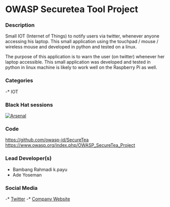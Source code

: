 
# OWASP Securetea Tool Project

### Description
Small IOT (Internet of Things) to notify users via twitter, whenever anyone accessing his laptop. This small application using the touchpad / mouse / wireless mouse and developed in python and tested on a linux.

The purpose of this application is to warn the user (on twitter) whenever her laptop accessible. This small application was developed and tested in python in linux machine is likely to work well on the Raspberry Pi as well.

### Categories
-* IOT


### Black Hat sessions
[![Arsenal](https://www.toolswatch.org/badges/arsenal/2015.svg)](http://www.toolswatch.org/2018/01/black-hat-arsenal-asia-2018-great-lineup/)

### Code 
https://github.com/owasp-id/SecureTea
https://www.owasp.org/index.php/OWASP_SecureTea_Project

### Lead Developer(s)
- Bambang Rahmadi k.payu
- Ade Yoseman 

### Social Media 
-* [Twitter](https://twitter.com/OwaspJakarta/)
-* [Company Website](https://owasp.or.id/) 
